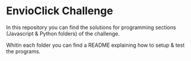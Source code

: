 # EnvioClick Challenge

In this repository you can find the solutions for programming sections (Javascript & Python folders) of the challenge.

Whitin each folder you can find a README explaining how to setup & test the programs.

